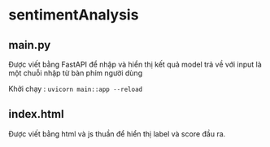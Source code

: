# sentimentAnalysis
## main.py 
Được viết bằng FastAPI để nhập và hiển thị kết quả model trả về với input là một chuỗi nhập từ bàn phím người dùng

Khởi chạy : `uvicorn main::app --reload`
## index.html 
Được viết bằng html và js thuần để hiển thị label và score đầu ra.
